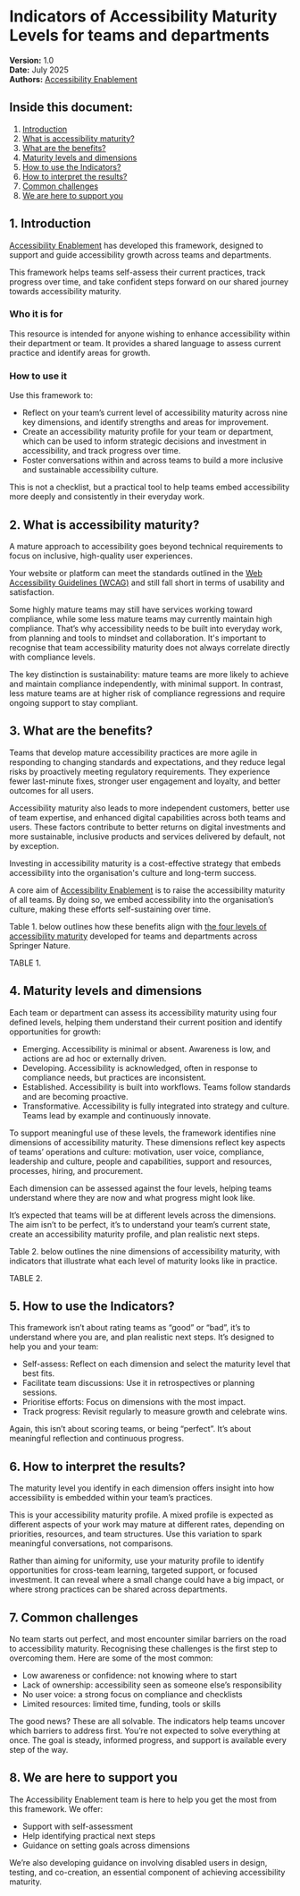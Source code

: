 # Indicators of Accessibility Maturity Levels for teams and departments

**Version:** 1.0  
**Date:** July 2025  
**Authors:** [Accessibility Enablement](https://github.com/springernature/accessibility-enablement?tab=readme-ov-file#who-are-we)

## Inside this document:
1. [Introduction](#1-introduction)
2. [What is accessibility maturity?](#2-what-is-accessibility-maturity)
4. [What are the benefits?](#3-what-are-the-benefits)
5. [Maturity levels and dimensions](#4-maturity-levels-and-dimensions)
6. [How to use the Indicators?](#5-how-to-use-the-indicators)
7. [How to interpret the results?](#6-how-to-interpret-the-results)
8. [Common challenges](#7-common-challenges)
9. [We are here to support you](#8-we-are-here-to-support-you)

## 1. Introduction
[Accessibility Enablement](https://github.com/springernature/accessibility-enablement?tab=readme-ov-file#who-are-we) has developed this framework, designed to support and guide accessibility growth across teams and departments. 

This framework helps teams self-assess their current practices, track progress over time, and take confident steps forward on our shared journey towards accessibility maturity.

### Who it is for
This resource is intended for anyone wishing to enhance accessibility within their department or team. It provides a shared language to assess current practice and identify areas for growth.

### How to use it
Use this framework to:

* Reflect on your team’s current level of accessibility maturity across nine key dimensions, and identify strengths and areas for improvement.
* Create an accessibility maturity profile for your team or department, which can be used to inform strategic decisions and investment in accessibility, and track progress over time.
* Foster conversations within and across teams to build a more inclusive and sustainable accessibility culture.

This is not a checklist, but a practical tool to help teams embed accessibility more deeply and consistently in their everyday work.

## 2. What is accessibility maturity?
A mature approach to accessibility goes beyond technical requirements to focus on inclusive, high-quality user experiences. 

Your website or platform can meet the standards outlined in the [Web Accessibility Guidelines (WCAG)](https://www.w3.org/TR/WCAG22/) and still fall short in terms of usability and satisfaction. 

Some highly mature teams may still have services working toward compliance, while some less mature teams may currently maintain high compliance. That’s why accessibility needs to be built into everyday work, from planning and tools to mindset and collaboration. It's important to recognise that team accessibility maturity does not always correlate directly with compliance levels. 

The key distinction is sustainability: mature teams are more likely to achieve and maintain compliance independently, with minimal support. In contrast, less mature teams are at higher risk of compliance regressions and require ongoing support to stay compliant.

## 3. What are the benefits?
Teams that develop mature accessibility practices are more agile in responding to changing standards and expectations, and they reduce legal risks by proactively meeting regulatory requirements. They experience fewer last-minute fixes, stronger user engagement and loyalty, and better outcomes for all users. 

Accessibility maturity also leads to more independent customers, better use of team expertise, and enhanced digital capabilities across both teams and users. These factors contribute to better returns on digital investments and more sustainable, inclusive products and services delivered by default, not by exception.

Investing in accessibility maturity is a cost-effective strategy that embeds accessibility into the organisation's culture and long-term success.

A core aim of [Accessibility Enablement](https://github.com/springernature/accessibility-enablement?tab=readme-ov-file#who-are-we)
is to raise the accessibility maturity of all teams. By doing so, we embed accessibility into the organisation’s culture, making these efforts self-sustaining over time. 

​​Table 1. below outlines how these benefits align with [the four levels of accessibility maturity](https://docs.google.com/document/d/11DOWev3ocaGoftALeUX-3ru8z9aFL6h1A_eGxBoIxNs/edit?tab=t.0#heading=h.29k76t7dh0xd) developed for teams and departments across Springer Nature.

TABLE 1.

## 4. Maturity levels and dimensions
Each team or department can assess its accessibility maturity using four defined levels, helping them understand their current position and identify opportunities for growth:

* Emerging. Accessibility is minimal or absent. Awareness is low, and actions are ad hoc or externally driven.
* Developing. Accessibility is acknowledged, often in response to compliance needs, but practices are inconsistent.
* Established. Accessibility is built into workflows. Teams follow standards and are becoming proactive.
* Transformative. Accessibility is fully integrated into strategy and culture. Teams lead by example and continuously innovate.

To support meaningful use of these levels, the framework identifies nine dimensions of accessibility maturity. These dimensions reflect key aspects of teams’ operations and culture: motivation, user voice, compliance, leadership and culture, people and capabilities, support and resources, processes, hiring, and procurement.

Each dimension can be assessed against the four levels, helping teams understand where they are now and what progress might look like.

It’s expected that teams will be at different levels across the dimensions. The aim isn’t to be perfect, it’s to understand your team’s current state, create an accessibility maturity profile, and plan realistic next steps.

Table 2. below outlines the nine dimensions of accessibility maturity, with indicators that illustrate what each level of maturity looks like in practice.

TABLE 2.


## 5. How to use the Indicators?
This framework isn’t about rating teams as “good” or “bad”, it’s to understand where you are, and plan realistic next steps. 
It’s designed to help you and your team:

* Self-assess: Reflect on each dimension and select the maturity level that best fits.
* Facilitate team discussions: Use it in retrospectives or planning sessions.
* Prioritise efforts: Focus on dimensions with the most impact.
* Track progress: Revisit regularly to measure growth and celebrate wins.

Again, this isn’t about scoring teams, or being “perfect”. It’s about meaningful reflection and continuous progress.

## 6. How to interpret the results?
The maturity level you identify in each dimension offers insight into how accessibility is embedded within your team’s practices. 

This is your accessibility maturity profile. A mixed profile is expected as different aspects of your work may mature at different rates, depending on priorities, resources, and team structures. Use this variation to spark meaningful conversations, not comparisons.

Rather than aiming for uniformity, use your maturity profile to identify opportunities for cross-team learning, targeted support, or focused investment. It can reveal where a small change could have a big impact, or where strong practices can be shared across departments.

## 7. Common challenges
No team starts out perfect, and most encounter similar barriers on the road to accessibility maturity. Recognising these challenges is the first step to overcoming them. Here are some of the most common:

* Low awareness or confidence: not knowing where to start
* Lack of ownership: accessibility seen as someone else’s responsibility
* No user voice: a strong focus on compliance and checklists
* Limited resources: limited time, funding, tools or skills

The good news? These are all solvable. The indicators help teams uncover which barriers to address first. You’re not expected to solve everything at once. The goal is steady, informed progress, and support is available every step of the way.

## 8. We are here to support you
The Accessibility Enablement team is here to help you get the most from this framework. 
We offer:
* Support with self-assessment
* Help identifying practical next steps
* Guidance on setting goals across dimensions

We’re also developing guidance on involving disabled users in design, testing, and co-creation, an essential component of achieving accessibility maturity.




